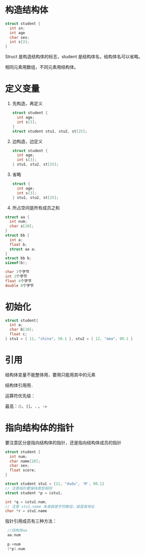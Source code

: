 # 构造结构体



```c
struct student {
  int sn;
  int age
  char sex;
  int s[3];
}
```

Struct 是构造结构体的标志，student 是结构体名，结构体名可以省略。

相同元素用数组，不同元素用结构体。





# 定义变量

1. 先构造，再定义

   ```c
   struct student {
     int age;
     int s[3];
   }
   struct student stu1, stu2, st[25];
   ```

2. 边构造，边定义

   ```c
   struct student {
     int age;
     int s[3];
   } stu1, stu2, st[25];
   ```

3. 省略

   ```c
   struct {
     int age;
     int s[3];
   } stu1, stu2, st[25];
   ```



1.  所占空间是所有成员之和

   ```c
   struct aa {
     int num;
     char s[10];
   }
   struct bb {
     int a;
     float b;
     struct aa a;
   }
   struct bb b;
   sizeof(b);
   
   char 1个字节
   int 2个字节
   float 4个字节
   double 8个字节
   ```

# 初始化

```c
struct student{
  int a;
  char b[10];
  float c;
} stu1 = { 11, "china", 50.1 }, stu2 = { 12, "ama", 90.1 }
```



# 引用

结构体变量不能整体用，要用只能用其中的元素

结构体引用用`.`

运算符优先级：

最高：`（）`、`[]`、`.` 、`->`



# 指向结构体的指针

要注意区分是指向结构体的指针，还是指向结构体成员的指针

```c
struct student {
  int num;
  char name[20];
  char sex;
  float score;
}

struct student stu1 = {11, "dudu", 'M', 90.1}
// 注意指针要保持类型相同
struct student *p = &stu1;

int *q = &stu1.num;
// 注意 stu1.name 本身就是字符数组，就是首地址
char *r = stu1.name 
```



指针引用成员有三种方法：

```c
 //结构体aa
 aa.num
 
 p->num 
 (*p).num
```

